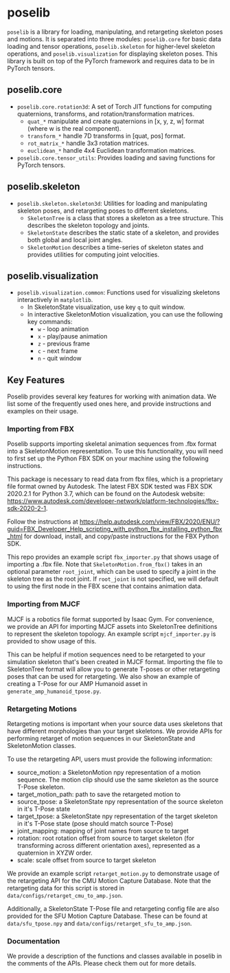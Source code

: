 # poselib

`poselib` is a library for loading, manipulating, and retargeting skeleton poses and motions. It is separated into three modules: `poselib.core` for basic data loading and tensor operations, `poselib.skeleton` for higher-level skeleton operations, and `poselib.visualization` for displaying skeleton poses. This library is built on top of the PyTorch framework and requires data to be in PyTorch tensors.

## poselib.core
- `poselib.core.rotation3d`: A set of Torch JIT functions for computing quaternions, transforms, and rotation/transformation matrices.
    - `quat_*` manipulate and create quaternions in [x, y, z, w] format (where w is the real component).
    - `transform_*` handle 7D transforms in [quat, pos] format.
    - `rot_matrix_*` handle 3x3 rotation matrices.
    - `euclidean_*` handle 4x4 Euclidean transformation matrices.
- `poselib.core.tensor_utils`: Provides loading and saving functions for PyTorch tensors.

## poselib.skeleton
- `poselib.skeleton.skeleton3d`: Utilities for loading and manipulating skeleton poses, and retargeting poses to different skeletons.
    - `SkeletonTree` is a class that stores a skeleton as a tree structure. This describes the skeleton topology and joints.
    - `SkeletonState` describes the static state of a skeleton, and provides both global and local joint angles.
    - `SkeletonMotion` describes a time-series of skeleton states and provides utilities for computing joint velocities.

## poselib.visualization
- `poselib.visualization.common`: Functions used for visualizing skeletons interactively in `matplotlib`.
    - In SkeletonState visualization, use key `q` to quit window.
    - In interactive SkeletonMotion visualization, you can use the following key commands:
        - `w` - loop animation
        - `x` - play/pause animation
        - `z` - previous frame
        - `c` - next frame
        - `n` - quit window

## Key Features
Poselib provides several key features for working with animation data. We list some of the frequently used ones here, and provide instructions and examples on their usage.

### Importing from FBX
Poselib supports importing skeletal animation sequences from .fbx format into a SkeletonMotion representation. To use this functionality, you will need to first set up the Python FBX SDK on your machine using the following instructions.

This package is necessary to read data from fbx files, which is a proprietary file format owned by Autodesk. The latest FBX SDK tested was FBX SDK 2020.2.1 for Python 3.7, which can be found on the Autodesk website: https://www.autodesk.com/developer-network/platform-technologies/fbx-sdk-2020-2-1.

Follow the instructions at https://help.autodesk.com/view/FBX/2020/ENU/?guid=FBX_Developer_Help_scripting_with_python_fbx_installing_python_fbx_html for download, install, and copy/paste instructions for the FBX Python SDK.

This repo provides an example script `fbx_importer.py` that shows usage of importing a .fbx file. Note that `SkeletonMotion.from_fbx()` takes in an optional parameter `root_joint`, which can be used to specify a joint in the skeleton tree as the root joint. If `root_joint` is not specified, we will default to using the first node in the FBX scene that contains animation data. 

### Importing from MJCF
MJCF is a robotics file format supported by Isaac Gym. For convenience, we provide an API for importing MJCF assets into SkeletonTree definitions to represent the skeleton topology. An example script `mjcf_importer.py` is provided to show usage of this.

This can be helpful if motion sequences need to be retargeted to your simulation skeleton that's been created in MJCF format. Importing the file to SkeletonTree format will allow you to generate T-poses or other retargeting poses that can be used for retargeting. We also show an example of creating a T-Pose for our AMP Humanoid asset in `generate_amp_humanoid_tpose.py`.

### Retargeting Motions
Retargeting motions is important when your source data uses skeletons that have different morphologies than your target skeletons. We provide APIs for performing retarget of motion sequences in our SkeletonState and SkeletonMotion classes.

To use the retargeting API, users must provide the following information:
  - source_motion: a SkeletonMotion npy representation of a motion sequence. The motion clip should use the same skeleton as the source T-Pose skeleton.
  - target_motion_path: path to save the retargeted motion to
  - source_tpose: a SkeletonState npy representation of the source skeleton in it's T-Pose state
  - target_tpose: a SkeletonState npy representation of the target skeleton in it's T-Pose state (pose should match source T-Pose)
  - joint_mapping: mapping of joint names from source to target
  - rotation: root rotation offset from source to target skeleton (for transforming across different orientation axes), represented as a quaternion in XYZW order.
  - scale: scale offset from source to target skeleton

We provide an example script `retarget_motion.py` to demonstrate usage of the retargeting API for the CMU Motion Capture Database. Note that the retargeting data for this script is stored in `data/configs/retarget_cmu_to_amp.json`.

Additionally, a SkeletonState T-Pose file and retargeting config file are also provided for the SFU Motion Capture Database. These can be found at `data/sfu_tpose.npy` and `data/configs/retarget_sfu_to_amp.json`.

### Documentation
We provide a description of the functions and classes available in poselib in the comments of the APIs. Please check them out for more details.
